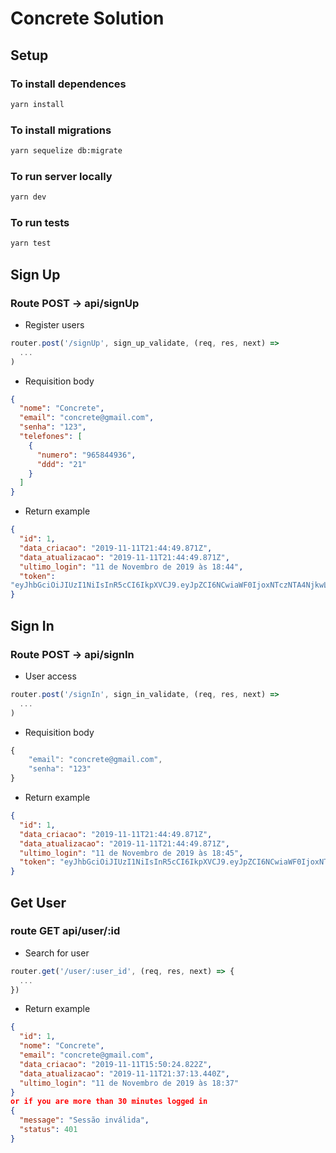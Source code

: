 # Concrete Solution

## Setup

### To install dependences

```bash
yarn install
```

### To install migrations

```bash
yarn sequelize db:migrate
```

### To run server locally

```bash
yarn dev
```

### To run tests

```bash
yarn test
```

## Sign Up

### Route POST -> api/signUp

- Register users

```js
router.post('/signUp', sign_up_validate, (req, res, next) =>
  ...
)
```

- Requisition body

```json
{
  "nome": "Concrete",
  "email": "concrete@gmail.com",
  "senha": "123",
  "telefones": [
    {
      "numero": "965844936",
      "ddd": "21"
    }
  ]
}
```

- Return example

```json
{
  "id": 1,
  "data_criacao": "2019-11-11T21:44:49.871Z",
  "data_atualizacao": "2019-11-11T21:44:49.871Z",
  "ultimo_login": "11 de Novembro de 2019 às 18:44",
  "token":
"eyJhbGciOiJIUzI1NiIsInR5cCI6IkpXVCJ9.eyJpZCI6NCwiaWF0IjoxNTczNTA4NjkwLCJleHAiOjE1NzM1MTczMzB9.AW1tlb6xxIllTHdx9zDrWdfN_ow9mTjlspSSdZvCjvE"
}
```

## Sign In

### Route POST -> api/signIn

- User access

```js
router.post('/signIn', sign_in_validate, (req, res, next) =>
  ...
)
```

- Requisition body

```js
{
	"email": "concrete@gmail.com",
	"senha": "123"
}
```

- Return example

```json
{
  "id": 1,
  "data_criacao": "2019-11-11T21:44:49.871Z",
  "data_atualizacao": "2019-11-11T21:44:49.871Z",
  "ultimo_login": "11 de Novembro de 2019 às 18:45",
  "token": "eyJhbGciOiJIUzI1NiIsInR5cCI6IkpXVCJ9.eyJpZCI6NCwiaWF0IjoxNTczNTA4NzMxLCJleHAiOjE1NzM1MTczNzF9.IRdd_0ZxJ0B77IW3R1E7m_DGHaZ9I_KdHVnSQa1fDBM"
}
```

## Get User

### route GET api/user/:id

- Search for user

```js
router.get('/user/:user_id', (req, res, next) => {
  ...
})
```

- Return example

```json
{
  "id": 1,
  "nome": "Concrete",
  "email": "concrete@gmail.com",
  "data_criacao": "2019-11-11T15:50:24.822Z",
  "data_atualizacao": "2019-11-11T21:37:13.440Z",
  "ultimo_login": "11 de Novembro de 2019 às 18:37"
}
or if you are more than 30 minutes logged in
{
  "message": "Sessão inválida",
  "status": 401
}
```
